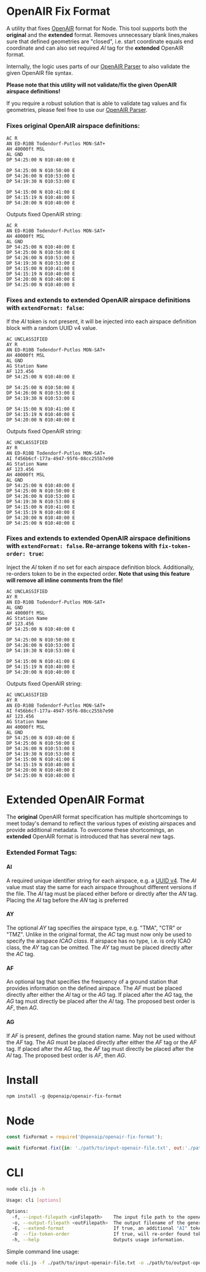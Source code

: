 # OpenAIR Fix Format

A utility that fixes [OpenAIR](http://www.winpilot.com/usersguide/userairspace.asp) format for Node. This tool
supports both the **original** and the **extended** format.
Removes unnecessary blank lines,makes sure that defined geometries are "closed", i.e. start coordinate equals end coordinate and can
also set required _AI_ tag for the **extended** OpenAIR format.

Internally, the logic uses parts of our [OpenAIR Parser](https://github.com/openAIP/openaip-openair-parser) to also validate the
given OpenAIR file syntax.

**Please note that this utility will not validate/fix the given OpenAIR airspace definitions!**

If you require a robust solution that is able to validate tag values and fix geometries, please feel free to use our [OpenAIR Parser](https://github.com/openAIP/openaip-openair-parser).

### Fixes **original OpenAIR** airspace definitions:

```text
AC R
AN ED-R10B Todendorf-Putlos MON-SAT+
AH 40000ft MSL
AL GND
DP 54:25:00 N 010:40:00 E

DP 54:25:00 N 010:50:00 E
DP 54:26:00 N 010:53:00 E
DP 54:19:30 N 010:53:00 E

DP 54:15:00 N 010:41:00 E
DP 54:15:19 N 010:40:00 E
DP 54:20:00 N 010:40:00 E
```

Outputs fixed OpenAIR string:

```text
AC R
AN ED-R10B Todendorf-Putlos MON-SAT+
AH 40000ft MSL
AL GND
DP 54:25:00 N 010:40:00 E
DP 54:25:00 N 010:50:00 E
DP 54:26:00 N 010:53:00 E
DP 54:19:30 N 010:53:00 E
DP 54:15:00 N 010:41:00 E
DP 54:15:19 N 010:40:00 E
DP 54:20:00 N 010:40:00 E
DP 54:25:00 N 010:40:00 E
```

### Fixes and extends to **extended OpenAIR** airspace definitions with `extendFormat: false`:

If the _AI_ token is not present, it will be injected into each airspace definition block with a random UUID v4 value.

```text
AC UNCLASSIFIED
AY R
AN ED-R10B Todendorf-Putlos MON-SAT+
AH 40000ft MSL
AL GND
AG Station Name
AF 123.456
DP 54:25:00 N 010:40:00 E

DP 54:25:00 N 010:50:00 E
DP 54:26:00 N 010:53:00 E
DP 54:19:30 N 010:53:00 E

DP 54:15:00 N 010:41:00 E
DP 54:15:19 N 010:40:00 E
DP 54:20:00 N 010:40:00 E
```

Outputs fixed OpenAIR string:

```text
AC UNCLASSIFIED
AY R
AN ED-R10B Todendorf-Putlos MON-SAT+
AI f456b6cf-177a-4947-95f6-08cc255b7e90
AG Station Name
AF 123.456
AH 40000ft MSL
AL GND
DP 54:25:00 N 010:40:00 E
DP 54:25:00 N 010:50:00 E
DP 54:26:00 N 010:53:00 E
DP 54:19:30 N 010:53:00 E
DP 54:15:00 N 010:41:00 E
DP 54:15:19 N 010:40:00 E
DP 54:20:00 N 010:40:00 E
DP 54:25:00 N 010:40:00 E
```

### Fixes and extends to **extended OpenAIR** airspace definitions with `extendFormat: false`. Re-arrange tokens with `fix-token-order: true`:

Inject the _AI_ token if no set for each airspace definition block. Additionally, re-orders token to be in the expected order.
**Note that using this feature will remove all inline comments from the file!**

```text
AC UNCLASSIFIED
AY R
AN ED-R10B Todendorf-Putlos MON-SAT+
AL GND
AH 40000ft MSL
AG Station Name
AF 123.456
DP 54:25:00 N 010:40:00 E

DP 54:25:00 N 010:50:00 E
DP 54:26:00 N 010:53:00 E
DP 54:19:30 N 010:53:00 E

DP 54:15:00 N 010:41:00 E
DP 54:15:19 N 010:40:00 E
DP 54:20:00 N 010:40:00 E
```

Outputs fixed OpenAIR string:

```text
AC UNCLASSIFIED
AY R
AN ED-R10B Todendorf-Putlos MON-SAT+
AI f456b6cf-177a-4947-95f6-08cc255b7e90
AF 123.456
AG Station Name
AH 40000ft MSL
AL GND
DP 54:25:00 N 010:40:00 E
DP 54:25:00 N 010:50:00 E
DP 54:26:00 N 010:53:00 E
DP 54:19:30 N 010:53:00 E
DP 54:15:00 N 010:41:00 E
DP 54:15:19 N 010:40:00 E
DP 54:20:00 N 010:40:00 E
DP 54:25:00 N 010:40:00 E
```

Extended OpenAIR Format
=
The **original** OpenAIR format specification has multiple shortcomings to meet today's demand to reflect the various types of existing airspaces
and provide additional metadata. To overcome these shortcomings, an **extended** OpenAIR format is introduced that has several new tags.

### Extended Format Tags:

#### AI
A required unique identifier string for each airspace, e.g. a [UUID v4](https://en.wikipedia.org/wiki/Universally_unique_identifier). The _AI_ value must stay the same for each airspace throughout different versions if the file. The _AI_ tag must be placed either before or directly after the _AN_ tag. Placing the _AI_ tag before the _AN_ tag is preferred
#### AY
The optional _AY_ tag specifies the airspace type, e.g. "TMA", "CTR" or "TMZ". Unlike in the original format, the _AC_ tag must now only be used to specify the airspace _ICAO class_. If airspace has no type, i.e. is only ICAO class, the _AY_ tag can be omitted. The _AY_ tag must be placed directly after the _AC_ tag.
#### AF
An optional tag that specifies the frequency of a ground station that provides information on the defined airspace. The _AF_ must be placed directly after either the _AI_ tag or the _AG_ tag. If placed after the _AG_ tag, the _AG_ tag must directly be placed after the _AI_ tag. The proposed best order is _AF_, then _AG_.
#### AG
If _AF_ is present, defines the ground station name. May not be used without the _AF_ tag. The _AG_ must be placed directly after either the _AF_ tag or the _AF_ tag. If placed after the _AG_ tag, the _AF_ tag must directly be placed after the _AI_ tag. The proposed best order is _AF_, then _AG_.

Install
=
```shell
npm install -g @openaip/openair-fix-format
```

Node
=

```javascript
const fixFormat = require('@openaip/openair-fix-format');

await fixFormat.fix({in: './path/to/input-openair-file.txt', out:'./path/to/output-openair-file.txt'});
```

CLI
=

```bash
node cli.js -h

Usage: cli [options]

Options:
  -f, --input-filepath <inFilepath>    The input file path to the openAIR file.
  -o, --output-filepath <outFilepath>  The output filename of the generated fixed OpenAIR file.
  -E, --extend-format                  If true, an additional "AI" token with a unique identifier is injected into each airspace block so that the file is compatible with the extended OpenAIR format. Defaults to "false".
  -O  --fix-token-order                If true, will re-order found tokens and put them into the expected order. Note that this will remove all inline comments from the airspace definition blocks! Defaults to "false".
  -h, --help                           Outputs usage information.
```

Simple command line usage:

```bash
node cli.js -f ./path/to/input-openair-file.txt -o ./path/to/output-openair-file.txt
```
